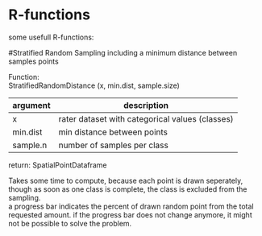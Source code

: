 # R-functions

some usefull R-functions:

#Stratified Random Sampling including a minimum distance between samples points

Function:   
StratifiedRandomDistance (x, min.dist, sample.size)

argument|description
---|---
x|rater dataset with categorical values (classes)
min.dist|min distance between points
sample.n|number of samples per class

return: 
SpatialPointDataframe 


Takes some time to compute, because each point is drawn seperately, though as soon as one class is complete, the class is excluded from the sampling.   
a progress bar indicates the percent of drawn random point from the total requested amount.
if the progress bar does not change anymore, it might not be possible to solve the problem. 




